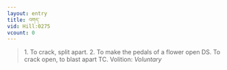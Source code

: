 ```yaml
---
layout: entry
title: འགད་
vid: Hill:0275
vcount: 0
---
```

> 1\. To crack, split apart\. 2\. To make the pedals of a flower open DS\. To crack open, to blast apart TC\.
> Volition: _Voluntary_


